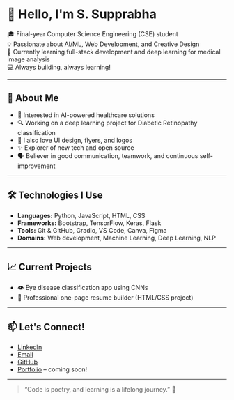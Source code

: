 # 👋 Hello, I'm S. Supprabha

🎓 Final-year Computer Science Engineering (CSE) student  
💡 Passionate about AI/ML, Web Development, and Creative Design  
🌱 Currently learning full-stack development and deep learning for medical image analysis  
💻 Always building, always learning!

---

## 🚀 About Me

- 🧠 Interested in AI-powered healthcare solutions  
- 🔍 Working on a deep learning project for Diabetic Retinopathy classification  
- 🎨 I also love UI design, flyers, and logos  
- ✨ Explorer of new tech and open source  
- 🗣️ Believer in good communication, teamwork, and continuous self-improvement

---

## 🛠️ Technologies I Use

- **Languages:** Python, JavaScript, HTML, CSS  
- **Frameworks:** Bootstrap, TensorFlow, Keras, Flask  
- **Tools:** Git & GitHub, Gradio, VS Code, Canva, Figma  
- **Domains:** Web development, Machine Learning, Deep Learning, NLP

---

## 📈 Current Projects

- 👁️ Eye disease classification app using CNNs  
- 💼 Professional one-page resume builder (HTML/CSS project)

---

## 📫 Let's Connect!

- [LinkedIn](https://www.linkedin.com)  
- [Email](mailto:your.email@example.com)  
- [GitHub](https://github.com/yourusername)  
- [Portfolio](#) – coming soon!

---

> “Code is poetry, and learning is a lifelong journey.” 🚀
